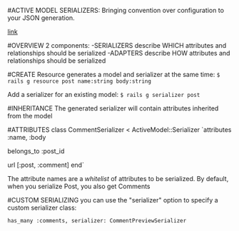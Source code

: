 #ACTIVE MODEL SERIALIZERS: Bringing convention over configuration to your JSON generation.

[link][1]

#OVERVIEW
2 components:
  -SERIALIZERS describe
    WHICH attributes and relationships should be serialized
  -ADAPTERS describe
    HOW attributes and relationships should be serialized

#CREATE
Resource generates a model and serializer at the same time:
`$ rails g resource post name:string body:string`

Add a serializer for an existing model:
`$ rails g serializer post`

#INHERITANCE
The generated serializer will contain attributes inherited from
the model

#ATTRIBUTES
class CommentSerializer < ActiveModel::Serializer
  `attributes :name, :body

  belongs_to :post_id

  url [:post, :comment]
end`

The attribute names are a *whitelist* of attributes to be serialized.
By default, when you serialize Post, you also get Comments

#CUSTOM SERIALIZING
you can use the "serializer" option to specify a custom serializer class:

`has_many :comments, serializer: CommentPreviewSerializer`

[1]: https://github.com/rails-api/active_model_serializers
